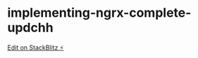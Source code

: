 # implementing-ngrx-complete-updchh

[Edit on StackBlitz ⚡️](https://stackblitz.com/edit/implementing-ngrx-complete-updchh)